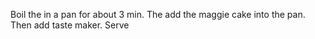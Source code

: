 Boil the in a pan for about 3 min.
The add the maggie cake into the pan.
Then add taste maker.
Serve